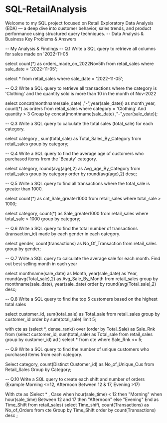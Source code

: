 # SQL-RetailAnalysis
Welcome to my SQL project focused on Retail Exploratory Data Analysis (EDA) — a deep dive into customer behavior, sales trends, and product performance using structured query techniques.
-- Data Analysis & Business Key Problems & Answers

-- My Analysis & Findings
-- Q.1 Write a SQL query to retrieve all columns for sales made on '2022-11-05

select count(*) as orders_made_on_2022Nov5th
from retail_sales 
where sale_date = '2022-11-05';

select *
from retail_sales 
where sale_date = '2022-11-05';

-- Q.2 Write a SQL query to retrieve all transactions where the category is 'Clothing' and the quantity sold is more than 10 in the month of Nov-2022

select concat(monthname(sale_date) ,"-",year(sale_date)) as month_year, count(*) as orders
from retail_sales
where category = 'Clothing' And quantity > 3
Group by concat(monthname(sale_date) ,"-",year(sale_date));

-- Q.3 Write a SQL query to calculate the total sales (total_sale) for each category.

select category , sum(total_sale) as Total_Sales_By_Category
from retail_sales
group by category;

-- Q.4 Write a SQL query to find the average age of customers who purchased items from the 'Beauty' category.

select category, round(avg(age),2) as Avg_age_By_Category
from retail_sales
group by category
order by round(avg(age),2) desc;

-- Q.5 Write a SQL query to find all transactions where the total_sale is greater than 1000.

select count(*) as cnt_Sale_greater1000 
from retail_sales
where total_sale > 1000;

select category, count(*) as Sale_greater1000
from retail_sales
where total_sale > 1000
group by category;

-- Q.6 Write a SQL query to find the total number of transactions (transaction_id) made by each gender in each category.

select gender, count(transactions) as No_Of_Transaction
from retail_sales
group by gender;

-- Q.7 Write a SQL query to calculate the average sale for each month. Find out best selling month in each year

select monthname(sale_date) as Month,
year(sale_date) as Year, 
round(avg(Total_sale),2) as Avg_Sale_By_Month
from retail_sales
group by monthname(sale_date), year(sale_date)
order by round(avg(Total_sale),2) desc;

-- Q.8 Write a SQL query to find the top 5 customers based on the highest total sales 

select customer_id, sum(total_sale) as Total_sale
from retail_sales
group by customer_id
order by sum(total_sale)
limit 5;

 with cte as (select *, dense_rank() over (order by Total_Sale) as Sale_Rnk
				from (select customer_id, sum(total_sale) as Total_sale
				from retail_sales
				group by customer_id) ad )
select * from cte
where Sale_Rnk <= 5;

-- Q.9 Write a SQL query to find the number of unique customers who purchased items from each category.

Select category, count(Distinct Customer_id) as No_of_Unique_Cus
from Retail_Sales
Group by Category;

-- Q.10 Write a SQL query to create each shift and number of orders (Example Morning <=12, Afternoon Between 12 & 17, Evening >17)

With cte as (Select * ,
				Case 
				when hour(sale_time) < 12 then "Morning"
				when hour(sale_time) Between 12 and 17 then "Afternoon"
				else "Evening"
				End as Time_Shift
			from retail_sales)
select Time_shift, count(Transactions) as No_of_Orders
from cte
Group by Time_Shift
order by count(Transactions) desc ;
